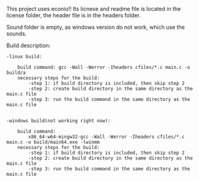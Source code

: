 This project uses econio!! Its licnese and readme file is located in the license folder, the header file is in the headers folder.

Sound folder is empty, as windows version do not work, which use the sounds.

Build description:

    -linux build:

        build command: gcc -Wall -Werror -Iheaders cfiles/*.c main.c -o build/a
        necessary steps for the build:
            -step 1: if build directory is included, then skip step 2
            -step 2: create build directory in the same directory as the main.c file
            -step 3: run the build command in the same directory as the main.c file


    -windows build(not working right now):

        build command: 
            x86_64-w64-mingw32-gcc -Wall -Werror -Iheaders cfiles/*.c main.c -o build/main64.exe -lwinmm
        necessary steps for the build:
            -step 1: if build directory is included, then skip step 2
            -step 2: create build directory in the same directory as the main.c file
            -step 3: run the build command in the same directory as the main.c file

